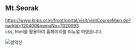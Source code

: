 ## Mt.Seorak

https://www.knps.or.kr/front/portal/visit/visitCourseMain.do?parkId=120400&menuNo=7020093<br> 
css, html을 활용하여 홈페이지를 리뉴얼 하였습니다.

![설악산](https://user-images.githubusercontent.com/58887054/215369179-a7790de7-e45f-4792-9128-3dbacc6b4a5d.png)

